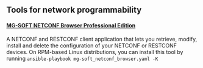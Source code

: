 ## Tools for network programmability

#### [MG-SOFT NETCONF Browser Professional Edition](https://www.mg-soft.si/mgNetConfBrowser.html) 
A NETCONF and RESTCONF client application that lets you retrieve, modify, install and delete the configuration of your NETCONF or RESTCONF devices. On RPM-based Linux distributions, you can install this tool by running `ansible-playbook mg-soft_netconf_browser.yaml -K`